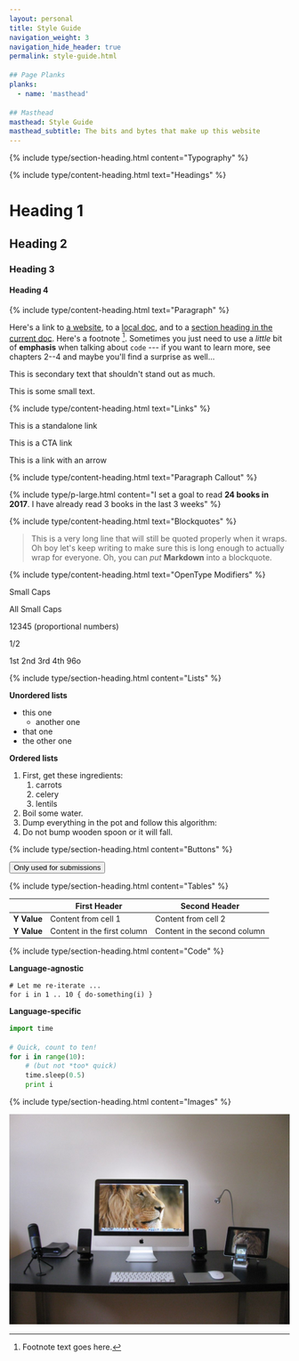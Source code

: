 ```yaml
---
layout: personal
title: Style Guide
navigation_weight: 3
navigation_hide_header: true
permalink: style-guide.html

## Page Planks
planks:
  - name: 'masthead'

## Masthead
masthead: Style Guide
masthead_subtitle: The bits and bytes that make up this website
---
```


<!--
  Only elements that are atoms should be displayed on this page.
  No complex components. Modifiers for atoms should be included.
-->

{% include type/section-heading.html content="Typography" %}

{% include type/content-heading.html text="Headings" %}

# Heading 1
## Heading 2
### Heading 3
#### Heading 4

{% include type/content-heading.html text="Paragraph" %}

Here's a link to [a website](https://foo.bar), to a [local doc](local-doc.html), and to a [section heading in the current doc](#an-h2-header). Here's a footnote [^1]. Sometimes you just need to use a *little* bit of **emphasis** when talking about `code` --- if you want to learn more, see chapters 2--4 and maybe you'll find a surprise as well...

[^1]: Footnote text goes here.

<p class="-secondary">This is secondary text that shouldn't stand out as much.</p>

<p class="-small">This is some small text.</p>

{% include type/content-heading.html text="Links" %}

<p><a>This is a standalone link</a></p>

<p><a class="-cta">This is a CTA link</a></p>

<p><a class="-arrow">This is a link with an arrow</a></p>

{% include type/content-heading.html text="Paragraph Callout" %}

{% include type/p-large.html content="I set a goal to read <strong>24 books in 2017</strong>. I have already read 3 books in the last 3 weeks" %}

{% include type/content-heading.html text="Blockquotes" %}

> This is a very long line that will still be quoted properly when it wraps. Oh boy let's keep writing to make sure this is long enough to actually wrap for everyone. Oh, you can *put* **Markdown** into a blockquote.

{% include type/content-heading.html text="OpenType Modifiers" %}

<p class="-small-caps">Small Caps</p>

<p class="-all-small-caps">All Small Caps</p>

<p class="-proportional-numbers">12345 (proportional numbers)</p>

<p class="-fraction">1/2</p>

<p class="-ordinal">1st 2nd 3rd 4th 96o</p>

{% include type/section-heading.html content="Lists" %}

**Unordered lists**

  * this one
      * another one
  * that one
  * the other one

**Ordered lists**

  1. First, get these ingredients:
      1. carrots
      2. celery
      3. lentils
  2. Boil some water.
  3. Dump everything in the pot and follow this algorithm:
  4. Do not bump wooden spoon or it will fall.


{% include type/section-heading.html content="Buttons" %}

<button>Only used for submissions</button>


{% include type/section-heading.html content="Tables" %}

&nbsp; | First Header | Second Header
--- | ------------ | -------------
**Y Value** | Content from cell 1 | Content from cell 2
**Y Value** | Content in the first column | Content in the second column


{% include type/section-heading.html content="Code" %}

**Language-agnostic**

    # Let me re-iterate ...
    for i in 1 .. 10 { do-something(i) }

**Language-specific**

~~~python
import time

# Quick, count to ten!
for i in range(10):
    # (but not *too* quick)
    time.sleep(0.5)
    print i
~~~


{% include type/section-heading.html content="Images" %}

![example image](/images/pages/style-guide/example-image.jpg "An exemplary image")
